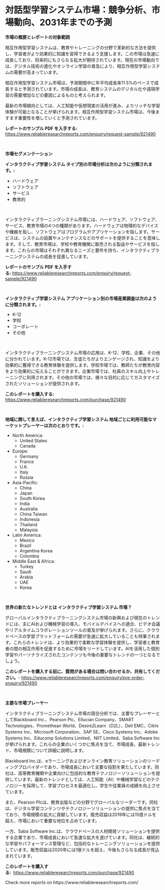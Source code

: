 <p><h1>対話型学習システム市場：競争分析、市場動向、2031年までの予測</h1></p><p><strong>市場の概要とレポートの対象範囲</strong></p>
<p><p>相互作用型学習システムは、教育やトレーニングの分野で革新的な方法を提供し、学習者がより効果的に知識を習得できるよう支援します。この市場は急速に成長しており、将来的にもさらなる拡大が期待されています。現在の市場動向では、デジタル技術の進化やオンライン学習の普及により、相互作用型学習システムの需要が高まっています。</p><p>相互作用型学習システム市場は、予測期間中に年平均成長率11.5%のペースで成長すると予測されています。市場の成長は、教育システムのデジタル化や遠隔学習の需要増加などの要因によるものと考えられます。</p><p>最新の市場傾向としては、人工知能や仮想現実の活用が進み、よりリッチな学習体験が可能となることが挙げられます。相互作用型学習システム市場は、今後ますます重要性を増していくと予測されています。</p></p>
<p><strong>レポートのサンプル PDF を入手する:</strong> <a href="https://www.reliableresearchreports.com/enquiry/request-sample/921490">https://www.reliableresearchreports.com/enquiry/request-sample/921490</a></p>
<p>&nbsp;</p>
<p><strong>市場セグメンテーション</strong></p>
<p><strong>インタラクティブ学習システム タイプ別の市場分析は次のように分類されます。:</strong></p>
<p><ul><li>ハードウェア</li><li>ソフトウェア</li><li>サービス</li><li>教育的</li></ul></p>
<p>&nbsp;</p>
<p><p>インタラクティブラーニングシステム市場には、ハードウェア、ソフトウェア、サービス、教育市場の4つの種類があります。ハードウェアは物理的なデバイスや機器を指し、ソフトウェアはプログラムやアプリケーションを指します。サービスは、システムの設置やメンテナンスなどのサポートを提供することを意味します。そして、教育市場は、学校や教育機関に販売される製品やサービスを指します。これらの市場はそれぞれ異なるニーズと要件を持ち、インタラクティブラーニングシステムの成長を促進しています。</p></p>
<p><strong>レポートのサンプル PDF を入手する:</strong>&nbsp;<a href="https://www.reliableresearchreports.com/enquiry/request-sample/921490">https://www.reliableresearchreports.com/enquiry/request-sample/921490</a></p>
<p>&nbsp;</p>
<p><strong> インタラクティブ学習システム アプリケーション別の市場産業調査は次のように分類されます。:</strong></p>
<p><ul><li>K-12</li><li>学校</li><li>コーポレート</li><li>その他</li></ul></p>
<p>&nbsp;</p>
<p><p>インタラクティブラーニングシステム市場の応用は、K-12、学校、企業、その他に分かれています。K-12市場では、生徒たちがよりエンゲージされ、知識をより効果的に獲得できる教育体験を提供します。学校市場では、教師たちが教育内容をより効果的に伝えることができます。企業市場では、社員のスキル向上やトレーニングに利用されます。その他の市場では、様々な目的に応じてカスタマイズされたソリューションが提供されます。</p></p>
<p><strong>このレポートを購入する:</strong>&nbsp; <a href="https://www.reliableresearchreports.com/purchase/921490">https://www.reliableresearchreports.com/purchase/921490</a></p>
<p>&nbsp;</p>
<p><strong>地域に関して言えば、インタラクティブ学習システム 地域ごとに利用可能なマーケットプレーヤーは次のとおりです。:</strong></p>
<p><ul>
    <li>
        North America:
        <ul>
            <li>United States</li>
            <li>Canada</li>
        </ul>
    </li>
    <li>
        Europe:
        <ul>
            <li>Germany</li>
            <li>France</li>
            <li>U.K.</li>
            <li>Italy</li>
            <li>Russia</li>
        </ul>
    </li>
    <li>
        Asia-Pacific:
        <ul>
            <li>China</li>
            <li>Japan</li>
            <li>South Korea</li>
            <li>India</li>
            <li>Australia</li>
            <li>China Taiwan</li>
            <li>Indonesia</li>
            <li>Thailand</li>
            <li>Malaysia</li>
        </ul>
    </li>
    <li>
        Latin America:
        <ul>
            <li>Mexico</li>
            <li>Brazil</li>
            <li>Argentina Korea</li>
            <li>Colombia</li>
        </ul>
    </li>
    <li>
        Middle East & Africa:
        <ul>
            <li>Turkey</li>
            <li>Saudi</li>
            <li>Arabia</li>
            <li>UAE</li>
            <li>Korea</li>
        </ul>
    </li>
    </ul></p>
<p>&nbsp;</p>
<p><strong>世界の新たなトレンドとは インタラクティブ学習システム 市場？</strong></p>
<p><p>グローバルインタラクティブラーニングシステム市場の新興および現在のトレンドには、主にAIおよび機械学習の導入、モバイルデバイスへの適合、ビデオ会議やリアルタイムコラボレーションツールの普及が挙げられます。さらに、クラウドベースの学習プラットフォームの需要が急速に拡大していることも特筆されます。これらのトレンドは、より効果的で柔軟な学習体験を提供し、学習者と教育者の間の相互作用を促進するために市場をリードしています。AIを活用した個別学習やパーソナライズされたコンテンツも今後の重要なトレンドの一つとなるでしょう。</p></p>
<p><strong>このレポートを購入する前に、質問がある場合は問い合わせるか、共有してください。</strong>- <a href="https://www.reliableresearchreports.com/enquiry/pre-order-enquiry/921490">https://www.reliableresearchreports.com/enquiry/pre-order-enquiry/921490</a></p>
<p>&nbsp;</p>
<p><strong>主要な市場プレーヤー</strong></p>
<p><p>インタラクティブラーニングシステム市場の競合分析では、主要なプレーヤーとしてBlackboard Inc.、Pearson Plc、Ellucian Company、SMART Technologies、Promethean World、Desire2Learn（D2L）、Dell EMC、Citrix Systems Inc、Microsoft Corporation、SAP SE、Cisco Systems Inc、Adobe Systems Inc、Educomp Solutions Limited、NIIT Limited、Saba Software Incが挙げられます。これらの企業のいくつかに焦点を当て、市場成長、最新トレンド、市場規模について詳細に説明します。</p><p>Blackboard Inc.は、eラーニングおよびオンライン教育ソリューションのリーディングプロバイダーであり、市場成長において主要な役割を果たしています。同社は、高等教育機関や企業向けに包括的な教育テクノロジーソリューションを提供しています。最新のトレンドとしては、人工知能（AI）や機械学習などのテクノロジーを採用して、学習プロセスを最適化し、学生や従業員の成績を向上させています。</p><p>また、Pearson Plcは、教育出版などの分野でグローバルなリーダーです。同社は、デジタル学習コンテンツやテクノロジーソリューションの提供に焦点を当てており、市場規模の拡大に貢献しています。販売収益は2019年には15億ドルを超え、市場において重要な地位を占めています。</p><p>一方、Saba Software Inc.は、クラウドベースの人材開発ソリューションを提供する企業であり、市場成長において急速な拡大を遂げています。同社は、継続的な学習やパフォーマンス管理など、包括的なトレーニングソリューションを提供しています。販売収益は2020年には1億ドルを超え、今後もさらなる成長が見込まれています。</p></p>
<p><strong>このレポートを購入する:</strong>&nbsp;&nbsp;<a href="https://www.reliableresearchreports.com/purchase/921490">https://www.reliableresearchreports.com/purchase/921490</a></p>
<p>Check more reports on https://www.reliableresearchreports.com/</p>